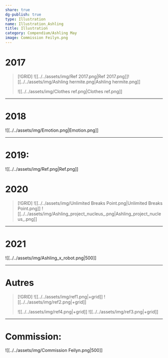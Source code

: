 ```yaml
---
share: true
dg-publish: true
type: Illustration
name: Illustration_Ashling
title: Illustration
category: Compendium/Ashling May
image: Commission Feilyn.png
---
```



# 2017

>[!GRID]
>![[../../assets/img/Ref 2017.png|Ref 2017.png]]![[../../assets/img/Ashling hermite.png|Ashling hermite.png]]
>
>![[../../assets/img/Clothes ref.png|Clothes ref.png]]

---
# 2018
![[../../assets/img/Emotion.png|Emotion.png]]

---
# 2019:
![[../../assets/img/Ref.png|Ref.png]]

# 2020
>[!GRID]
> ![[../../assets/img/Unlimited Breaks Point.png|Unlimited Breaks Point.png]] ![[../../assets/img/Ashling_project_nucleus_.png|Ashling_project_nucleus_.png]]

---
# 2021
![[../../assets/img/Ashling_x_robot.png|500]]

---
# Autres
>[!GRID]
>![[../../assets/img/ref1.png|+grid]] ![[../../assets/img/ref2.png|+grid]]
>
>![[../../assets/img/ref4.png|+grid]] ![[../../assets/img/ref3.png|+grid]]


---

# Commission:
![[../../assets/img/Commission Feilyn.png|500]]